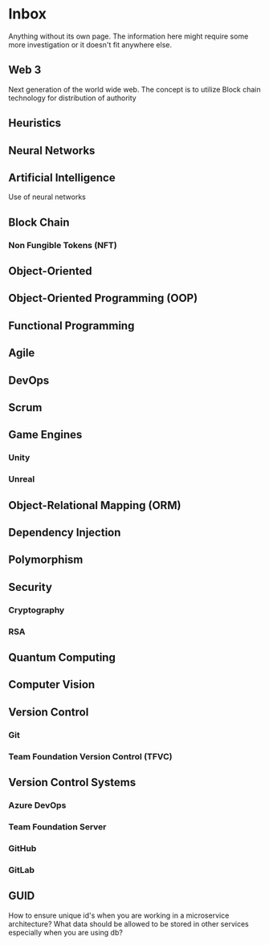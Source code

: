# Inbox
Anything without its own page. The information here might require some more investigation or it doesn't fit anywhere else.
## Web 3
Next generation of the world wide web. The concept is to utilize Block chain technology for distribution of authority
## Heuristics
## Neural Networks
## Artificial Intelligence
Use of neural networks
## Block Chain
### Non Fungible Tokens (NFT)
## Object-Oriented
## Object-Oriented Programming (OOP)
## Functional Programming
## Agile
## DevOps
## Scrum
## Game Engines
### Unity
### Unreal
## Object-Relational Mapping (ORM)
## Dependency Injection
## Polymorphism
## Security
### Cryptography
### RSA
## Quantum Computing
## Computer Vision
## Version Control
### Git
### Team Foundation Version Control (TFVC)
## Version Control Systems
### Azure DevOps
### Team Foundation Server
### GitHub
### GitLab
## GUID
How to ensure unique id's when you are working in a microservice architecture? What data should be allowed to be stored in other services especially when you are using db?